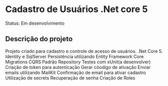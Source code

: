 # Cadastro de Usuários .Net core 5
Status: Em desenvolvimento
## Descrição do projeto
Projeto criado para cadastro e controle de acesso de usuários.
.Net Core 5.
Identity e SqlServer
Persistência utilizando Entity Framework Core
Migrations
CQRS
Padrão Repository
Testes com xUnit(a desenvolver)
Criação de token para autenticação
Gerar cóodigo de ativação
Enviar emails utilizando MailKit
Confirmação de email para ativar cadastro
Utilização de secrets
Recuperação de senha
Criação de Roles

